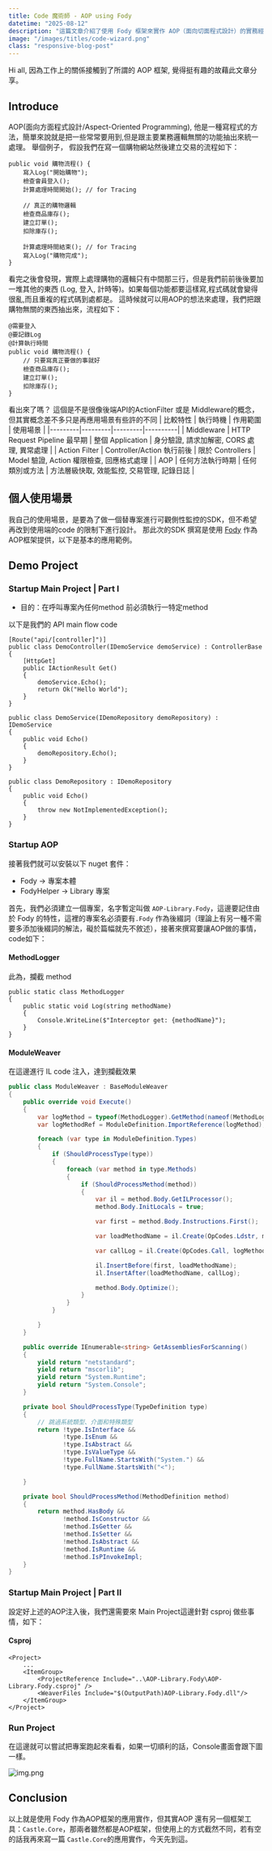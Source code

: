 ```yaml
---
title: Code 魔術師 - AOP using Fody
datetime: "2025-08-12"
description: "這篇文章介紹了使用 Fody 框架來實作 AOP（面向切面程式設計）的實務經驗。從實際工作需求出發，詳細說明了 AOP 的核心概念：把跟業務邏輯沒有直接關係、但又不可缺少的橫切關注點（像是日誌記錄、身份驗證、效能監控等等）從主要的業務程式碼中抽離出來處理"
image: "/images/titles/code-wizard.png"
class: "responsive-blog-post"
---
```


Hi all, 因為工作上的關係接觸到了所謂的 AOP 框架, 覺得挺有趣的故藉此文章分享。

## Introduce
AOP(面向方面程式設計/Aspect-Oriented Programming), 他是一種寫程式的方法，簡單來說就是把一些常常要用到,但是跟主要業務邏輯無關的功能抽出來統一處理。
舉個例子， 假設我們在寫一個購物網站然後建立交易的流程如下：
<!--more-->
```
public void 購物流程() {
    寫入Log("開始購物");  
    檢查會員登入();      
    計算處理時間開始(); // for Tracing 
    
    // 真正的購物邏輯
    檢查商品庫存();
    建立訂單();
    扣除庫存();
    
    計算處理時間結束(); // for Tracing
    寫入Log("購物完成");
}
```
看完之後會發現，實際上處理購物的邏輯只有中間那三行，但是我們前前後後要加一堆其他的東西 (Log, 登入, 計時等)。如果每個功能都要這樣寫,程式碼就會變得很亂,而且重複的程式碼到處都是。
這時候就可以用AOP的想法來處理，我們把跟購物無關的東西抽出來，流程如下：
```
@需要登入
@要記錄Log
@計算執行時間
public void 購物流程() {
    // 只要寫真正要做的事就好
    檢查商品庫存();
    建立訂單();
    扣除庫存();
}
```
看出來了嗎？ 這個是不是很像後端API的ActionFilter 或是 Middleware的概念，但其實概念差不多只是再應用場景有些許的不同
| 比較特性 | 執行時機 | 作用範圍 | 使用場景 |
|---------|---------|---------|----------|
| Middleware | HTTP Request Pipeline 最早期 | 整個 Application | 身分驗證, 請求加解密, CORS 處理, 異常處理 |
| Action Filter | Controller/Action 執行前後 | 限於 Controllers | Model 驗證, Action 權限檢查, 回應格式處理 |
| AOP | 任何方法執行時期 | 任何類別或方法 | 方法層級快取, 效能監控, 交易管理, 記錄日誌 |

## 個人使用場景
我自己的使用場景，是要為了做一個替專案進行可觀側性監控的SDK，但不希望再改到使用端的code 的限制下進行設計。
那此次的SDK 撰寫是使用 [Fody](https://github.com/Fody/Fody) 作為AOP框架提供，以下是基本的應用範例。

## Demo Project
### Startup Main Project | Part I
- 目的：在呼叫專案內任何method 前必須執行一特定method

以下是我們的 API main flow code 
```csharp=
[Route("api/[controller]")]
public class DemoController(IDemoService demoService) : ControllerBase
{
    [HttpGet]
    public IActionResult Get()
    {
        demoService.Echo();
        return Ok("Hello World");
    }
}

public class DemoService(IDemoRepository demoRepository) : IDemoService
{
    public void Echo()
    {
        demoRepository.Echo();
    }
}

public class DemoRepository : IDemoRepository
{
    public void Echo()
    {
        throw new NotImplementedException();
    }
}
```
### Startup AOP

接著我們就可以安裝以下 nuget 套件：
- Fody $\rightarrow$ 專案本體
- FodyHelper $\rightarrow$ Library 專案

首先，我們必須建立一個專案，名字暫定叫做 `AOP-Library.Fody`，這邊要記住由於 Fody 的特性，這裡的專案名必須要有`.Fody` 作為後綴詞（理論上有另一種不需要多添加後綴詞的解法，礙於篇幅就先不敘述），接著來撰寫要讓AOP做的事情，code如下：

#### MethodLogger
此為，攔截 method
```chsharp
public static class MethodLogger
{
    public static void Log(string methodName)
    {
        Console.WriteLine($"Interceptor get: {methodName}");
    }
}
```
#### ModuleWeaver
在這邊進行 IL code 注入，達到攔截效果
```csharp
public class ModuleWeaver : BaseModuleWeaver
{
    public override void Execute()
    {
        var logMethod = typeof(MethodLogger).GetMethod(nameof(MethodLogger.Log));
        var logMethodRef = ModuleDefinition.ImportReference(logMethod);

        foreach (var type in ModuleDefinition.Types)
        {
            if (ShouldProcessType(type))
            {
                foreach (var method in type.Methods)
                {
                    if (ShouldProcessMethod(method))
                    {
                        var il = method.Body.GetILProcessor();
                        method.Body.InitLocals = true;

                        var first = method.Body.Instructions.First();

                        var loadMethodName = il.Create(OpCodes.Ldstr, method.FullName);

                        var callLog = il.Create(OpCodes.Call, logMethodRef);

                        il.InsertBefore(first, loadMethodName);
                        il.InsertAfter(loadMethodName, callLog);

                        method.Body.Optimize();
                    }
                }
            }

        }
    }

    public override IEnumerable<string> GetAssembliesForScanning()
    {
        yield return "netstandard";
        yield return "mscorlib";
        yield return "System.Runtime";
        yield return "System.Console";
    }

    private bool ShouldProcessType(TypeDefinition type)
    {
        // 跳過系統類型、介面和特殊類型
        return !type.IsInterface &&
               !type.IsEnum &&
               !type.IsAbstract &&
               !type.IsValueType &&
               !type.FullName.StartsWith("System.") &&
               !type.FullName.StartsWith("<");

    }

    private bool ShouldProcessMethod(MethodDefinition method)
    {
        return method.HasBody &&
               !method.IsConstructor &&
               !method.IsGetter &&
               !method.IsSetter &&
               !method.IsAbstract &&
               !method.IsRuntime &&
               !method.IsPInvokeImpl;
    }
}
```

### Startup Main Project | Part II

設定好上述的AOP注入後，我們還需要來 Main Project這邊針對 csproj 做些事情，如下：
#### Csproj
```
<Project>
    ...
    <ItemGroup>
        <ProjectReference Include="..\AOP-Library.Fody\AOP-Library.Fody.csproj" />
        <WeaverFiles Include="$(OutputPath)AOP-Library.Fody.dll"/>
    </ItemGroup>
</Project>
```

### Run Project
在這邊就可以嘗試把專案跑起來看看，如果一切順利的話，Console畫面會跟下圖一樣。

![img.png](/src/content/images/AOP.png)

## Conclusion
以上就是使用 Fody 作為AOP框架的應用實作，但其實AOP 還有另一個框架工具：`Castle.Core`，那兩者雖然都是AOP框架，但使用上的方式截然不同，若有空的話我再來寫一篇 `Castle.Core`的應用實作，今天先到這。




